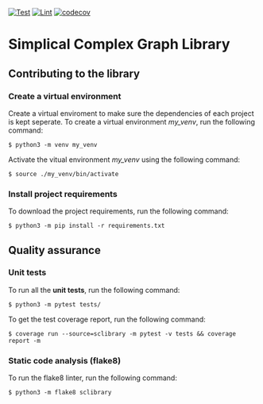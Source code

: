 [![Test](https://github.com/irtazahashmi/sc-graph-library/actions/workflows/onpush.yml/badge.svg)](https://github.com/irtazahashmi/sc-graph-library/actions/workflows/onpush.yml)
[![Lint](https://github.com/irtazahashmi/sc-graph-library/actions/workflows/onpush.yml/badge.svg)](https://github.com/irtazahashmi/sc-graph-library/actions/workflows/onpush.yml)
[![codecov](https://codecov.io/gh/irtazahashmi/sc-graph-library/graph/badge.svg?token=7KQ0U8FW70)](https://codecov.io/gh/irtazahashmi/sc-graph-library)

# Simplical Complex Graph Library

## Contributing to the library

### Create a virtual environment

Create a virtual enviroment to make sure the dependencies of each project is kept seperate. To create a virtual environment _my_venv_, run the following command:

```console
$ python3 -m venv my_venv
```

Activate the vitual environment _my_venv_ using the following command:

```console
$ source ./my_venv/bin/activate
```

### Install project requirements

To download the project requirements, run the following command:

```console
$ python3 -m pip install -r requirements.txt
```

## Quality assurance

### Unit tests

To run all the **unit tests**, run the following command:

```console
$ python3 -m pytest tests/
```

To get the test coverage report, run the following command:

```console
$ coverage run --source=sclibrary -m pytest -v tests && coverage report -m
```

### Static code analysis (flake8)

To run the flake8 linter, run the following command:

```console
$ python3 -m flake8 sclibrary
```
